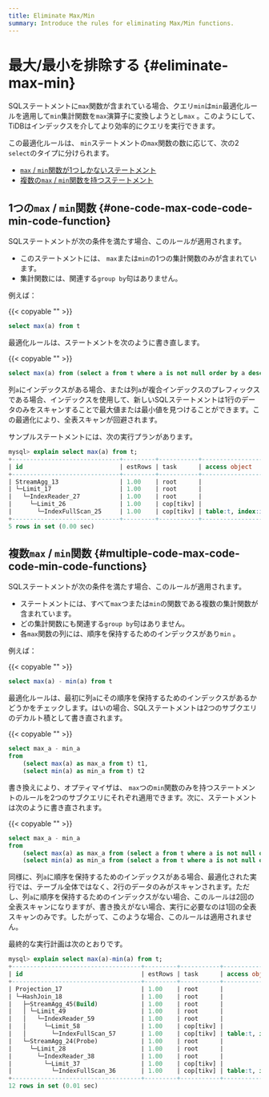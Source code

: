 ```yaml
---
title: Eliminate Max/Min
summary: Introduce the rules for eliminating Max/Min functions.
---
```


# 最大/最小を排除する {#eliminate-max-min}

SQLステートメントに`max`関数が含まれている場合、クエリ`min`は`min`最適化ルールを適用して`min`集計関数を`max`演算子に変換しようとし`max` 。このようにして、TiDBはインデックスを介してより効率的にクエリを実行できます。

この最適化ルールは、 `min`ステートメントの`max`関数の数に応じて、次の2 `select`のタイプに分けられます。

-   [`max` / <code>min</code>関数が1つしかないステートメント](#one-maxmin-function)
-   [複数の`max` / <code>min</code>関数を持つステートメント](#multiple-maxmin-functions)

## 1つの<code>max</code> / <code>min</code>関数 {#one-code-max-code-code-min-code-function}

SQLステートメントが次の条件を満たす場合、このルールが適用されます。

-   このステートメントには、 `max`または`min`の1つの集計関数のみが含まれています。
-   集計関数には、関連する`group by`句はありません。

例えば：

{{< copyable "" >}}

```sql
select max(a) from t
```

最適化ルールは、ステートメントを次のように書き直します。

{{< copyable "" >}}

```sql
select max(a) from (select a from t where a is not null order by a desc limit 1) t
```

列`a`にインデックスがある場合、または列`a`が複合インデックスのプレフィックスである場合、インデックスを使用して、新しいSQLステートメントは1行のデータのみをスキャンすることで最大値または最小値を見つけることができます。この最適化により、全表スキャンが回避されます。

サンプルステートメントには、次の実行プランがあります。

```sql
mysql> explain select max(a) from t;
+------------------------------+---------+-----------+-------------------------+-------------------------------------+
| id                           | estRows | task      | access object           | operator info                       |
+------------------------------+---------+-----------+-------------------------+-------------------------------------+
| StreamAgg_13                 | 1.00    | root      |                         | funcs:max(test.t.a)->Column#4       |
| └─Limit_17                   | 1.00    | root      |                         | offset:0, count:1                   |
|   └─IndexReader_27           | 1.00    | root      |                         | index:Limit_26                      |
|     └─Limit_26               | 1.00    | cop[tikv] |                         | offset:0, count:1                   |
|       └─IndexFullScan_25     | 1.00    | cop[tikv] | table:t, index:idx_a(a) | keep order:true, desc, stats:pseudo |
+------------------------------+---------+-----------+-------------------------+-------------------------------------+
5 rows in set (0.00 sec)
```

## 複数<code>max</code> / <code>min</code>関数 {#multiple-code-max-code-code-min-code-functions}

SQLステートメントが次の条件を満たす場合、このルールが適用されます。

-   ステートメントには、すべて`max`つまたは`min`の関数である複数の集計関数が含まれています。
-   どの集計関数にも関連する`group by`句はありません。
-   各`max`関数の列には、順序を保持するためのインデックスがあり`min` 。

例えば：

{{< copyable "" >}}

```sql
select max(a) - min(a) from t
```

最適化ルールは、最初に列`a`にその順序を保持するためのインデックスがあるかどうかをチェックします。はいの場合、SQLステートメントは2つのサブクエリのデカルト積として書き直されます。

{{< copyable "" >}}

```sql
select max_a - min_a
from
    (select max(a) as max_a from t) t1,
    (select min(a) as min_a from t) t2
```

書き換えにより、オプティマイザは、 `max`つの`min`関数のみを持つステートメントのルールを2つのサブクエリにそれぞれ適用できます。次に、ステートメントは次のように書き直されます。

{{< copyable "" >}}

```sql
select max_a - min_a
from
    (select max(a) as max_a from (select a from t where a is not null order by a desc limit 1) t) t1,
    (select min(a) as min_a from (select a from t where a is not null order by a asc limit 1) t) t2
```

同様に、列`a`に順序を保持するためのインデックスがある場合、最適化された実行では、テーブル全体ではなく、2行のデータのみがスキャンされます。ただし、列`a`に順序を保持するためのインデックスがない場合、このルールは2回の全表スキャンになりますが、書き換えがない場合、実行に必要なのは1回の全表スキャンのみです。したがって、このような場合、このルールは適用されません。

最終的な実行計画は次のとおりです。

```sql
mysql> explain select max(a)-min(a) from t;
+------------------------------------+---------+-----------+-------------------------+-------------------------------------+
| id                                 | estRows | task      | access object           | operator info                       |
+------------------------------------+---------+-----------+-------------------------+-------------------------------------+
| Projection_17                      | 1.00    | root      |                         | minus(Column#4, Column#5)->Column#6 |
| └─HashJoin_18                      | 1.00    | root      |                         | CARTESIAN inner join                |
|   ├─StreamAgg_45(Build)            | 1.00    | root      |                         | funcs:min(test.t.a)->Column#5       |
|   │ └─Limit_49                     | 1.00    | root      |                         | offset:0, count:1                   |
|   │   └─IndexReader_59             | 1.00    | root      |                         | index:Limit_58                      |
|   │     └─Limit_58                 | 1.00    | cop[tikv] |                         | offset:0, count:1                   |
|   │       └─IndexFullScan_57       | 1.00    | cop[tikv] | table:t, index:idx_a(a) | keep order:true, stats:pseudo       |
|   └─StreamAgg_24(Probe)            | 1.00    | root      |                         | funcs:max(test.t.a)->Column#4       |
|     └─Limit_28                     | 1.00    | root      |                         | offset:0, count:1                   |
|       └─IndexReader_38             | 1.00    | root      |                         | index:Limit_37                      |
|         └─Limit_37                 | 1.00    | cop[tikv] |                         | offset:0, count:1                   |
|           └─IndexFullScan_36       | 1.00    | cop[tikv] | table:t, index:idx_a(a) | keep order:true, desc, stats:pseudo |
+------------------------------------+---------+-----------+-------------------------+-------------------------------------+
12 rows in set (0.01 sec)
```
